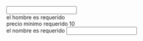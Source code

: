 <!-- 
    El objeto formulario, se crea programaticamente en la clase 
    y se sincrozina con el DOM

    ? import {ReactiveformsModule} from '@angular/form' | en el modulo que trabajemos

    # Validadores del framework
    * min
    * max
    * required
    * email
    * minLength
    * maxLength
    * pattern
-->

<!-- LOGIN -->
<html> 
    <form [formGruop="form"] (ngSubmit)="Submit()">
        <input [formControlName]="'username'">
        <!-- funcion get para acceder a los errores del formcontrolname -->
        <div *ngIf="form.get('Username).invalid">
            <div *ngIf="form.get('username').getError('required')">el hombre es requerido</div>
            <div *ngIf="username.errors['minPrice']">precio minimo requerido 10</div>
        </div>
         <!-- componente mat error -->
        <mat-error *ngIf="form.get('username').getError('required')">el nombre es requerido</mat-error>
        <input [formControlName]="'password'">
    </form>
</html>

<script>

// Componente 
import {FormControl,FormGruop } from '@angular/form'
urlPattern = // buscar en la red

// obtengo y creo el tipo de el formulario de la plantilla
form:FormGruop = new FormGruop({
    // modelo o campos del form, null es para el valor cuando se crea/inicia | cada campo es un form control
    // new FormControl('valueInicial', objetoValitador, valitadorFn)
    username: new FormControl(null, [Validators.required,Validators.minLength(5),Validators.maxLength(10)], this.minPrice(10))
    // expresion regular para validar una url
    password:  new FormControl('',[Validators.pattern(this.urlPattern)])
})

contructor(private router: Router){}

onSubmit(){
    if(this.form.valid){
        this.validateLogin(this.form.value)
    }        
}

private validateLogin(user: User){
    if(user.username === 'admin' && user.password === 'admin'){
        this.router.navigate(['']) // rediccion a la ruta principal
    }
}

// validador personalizado de precio minimo | retorna un objeto de tipo ValitadorFn
private minPrice(minPrice:number): ValidatorFn{
    return (control:AbstractControl): {[key:string]: any} | null =>{
        if(control.value !== undefined && control.value <= minPrice){
            return{
                'minPrice': true
            }
        } else {
            return null;
        }
    }
}

// nos suscribimos al cambio de valor del form , o puede ser de un campo
this.userForm.valueChanges
.suscribe(value => console.log(value))
// cambios a nivel de estado
this.userForm.statusChanges
.suscribe(status => console.log(status))
</script>